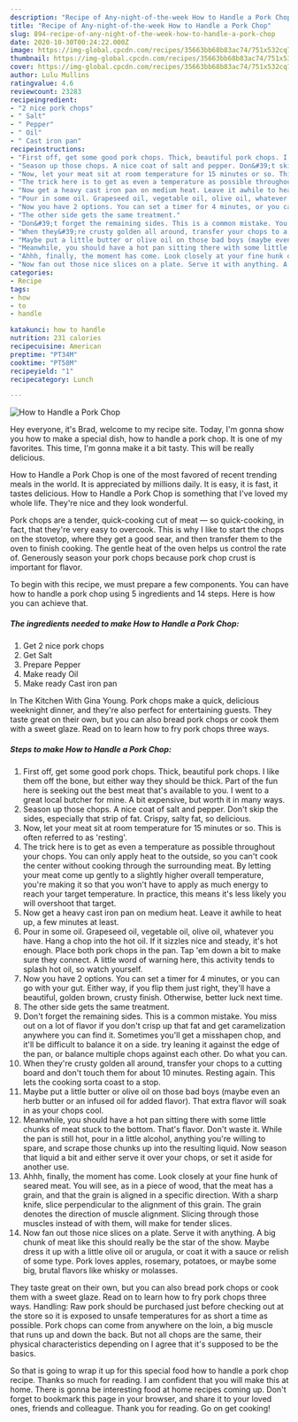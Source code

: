 ```yaml
---
description: "Recipe of Any-night-of-the-week How to Handle a Pork Chop"
title: "Recipe of Any-night-of-the-week How to Handle a Pork Chop"
slug: 894-recipe-of-any-night-of-the-week-how-to-handle-a-pork-chop
date: 2020-10-30T00:24:22.000Z
image: https://img-global.cpcdn.com/recipes/35663bb68b83ac74/751x532cq70/how-to-handle-a-pork-chop-recipe-main-photo.jpg
thumbnail: https://img-global.cpcdn.com/recipes/35663bb68b83ac74/751x532cq70/how-to-handle-a-pork-chop-recipe-main-photo.jpg
cover: https://img-global.cpcdn.com/recipes/35663bb68b83ac74/751x532cq70/how-to-handle-a-pork-chop-recipe-main-photo.jpg
author: Lulu Mullins
ratingvalue: 4.6
reviewcount: 23283
recipeingredient:
- "2 nice pork chops"
- " Salt"
- " Pepper"
- " Oil"
- " Cast iron pan"
recipeinstructions:
- "First off, get some good pork chops. Thick, beautiful pork chops. I like them off the bone, but either way they should be thick. Part of the fun here is seeking out the best meat that&#39;s available to you. I went to a great local butcher for mine. A bit expensive, but worth it in many ways."
- "Season up those chops. A nice coat of salt and pepper. Don&#39;t skip the sides, especially that strip of fat. Crispy, salty fat, so delicious."
- "Now, let your meat sit at room temperature for 15 minutes or so. This is often referred to as &#39;resting&#39;."
- "The trick here is to get as even a temperature as possible throughout your chops. You can only apply heat to the outside, so you can&#39;t cook the center without cooking through the surrounding meat. By letting your meat come up gently to a slightly higher overall temperature, you&#39;re making it so that you won&#39;t have to apply as much energy to reach your target temperature. In practice, this means it&#39;s less likely you will overshoot that target."
- "Now get a heavy cast iron pan on medium heat. Leave it awhile to heat up, a few minutes at least."
- "Pour in some oil. Grapeseed oil, vegetable oil, olive oil, whatever you have. Hang a chop into the hot oil. If it sizzles nice and steady, it&#39;s hot enough. Place both pork chops in the pan. Tap &#39;em down a bit to make sure they connect. A little word of warning here, this activity tends to splash hot oil, so watch yourself."
- "Now you have 2 options. You can set a timer for 4 minutes, or you can go with your gut. Either way, if you flip them just right, they&#39;ll have a beautiful, golden brown, crusty finish. Otherwise, better luck next time."
- "The other side gets the same treatment."
- "Don&#39;t forget the remaining sides. This is a common mistake. You miss out on a lot of flavor if you don&#39;t crisp up that fat and get caramelization anywhere you can find it. Sometimes you&#39;ll get a misshapen chop, and it&#39;ll be difficult to balance it on a side. try leaning it against the edge of the pan, or balance multiple chops against each other. Do what you can."
- "When they&#39;re crusty golden all around, transfer your chops to a cutting board and don&#39;t touch them for about 10 minutes. Resting again. This lets the cooking sorta coast to a stop."
- "Maybe put a little butter or olive oil on those bad boys (maybe even an herb butter or an infused oil for added flavor). That extra flavor will soak in as your chops cool."
- "Meanwhile, you should have a hot pan sitting there with some little chunks of meat stuck to the bottom. That&#39;s flavor. Don&#39;t waste it. While the pan is still hot, pour in a little alcohol, anything you&#39;re willing to spare, and scrape those chunks up into the resulting liquid. Now season that liquid a bit and either serve it over your chops, or set it aside for another use."
- "Ahhh, finally, the moment has come. Look closely at your fine hunk of seared meat. You will see, as in a piece of wood, that the meat has a grain, and that the grain is aligned in a specific direction. With a sharp knife, slice perpendicular to the alignment of this grain. The grain denotes the direction of muscle alignment. Slicing through those muscles instead of with them, will make for tender slices."
- "Now fan out those nice slices on a plate. Serve it with anything. A big chunk of meat like this should really be the star of the show. Maybe dress it up with a little olive oil or arugula, or coat it with a sauce or relish of some type. Pork loves apples, rosemary, potatoes, or maybe some big, brutal flavors like whisky or molasses."
categories:
- Recipe
tags:
- how
- to
- handle

katakunci: how to handle 
nutrition: 231 calories
recipecuisine: American
preptime: "PT34M"
cooktime: "PT58M"
recipeyield: "1"
recipecategory: Lunch

---
```



![How to Handle a Pork Chop](https://img-global.cpcdn.com/recipes/35663bb68b83ac74/751x532cq70/how-to-handle-a-pork-chop-recipe-main-photo.jpg)

Hey everyone, it's Brad, welcome to my recipe site. Today, I'm gonna show you how to make a special dish, how to handle a pork chop. It is one of my favorites. This time, I'm gonna make it a bit tasty. This will be really delicious.

How to Handle a Pork Chop is one of the most favored of recent trending meals in the world. It is appreciated by millions daily. It is easy, it is fast, it tastes delicious. How to Handle a Pork Chop is something that I've loved my whole life. They're nice and they look wonderful.

Pork chops are a tender, quick-cooking cut of meat — so quick-cooking, in fact, that they&#39;re very easy to overcook. This is why I like to start the chops on the stovetop, where they get a good sear, and then transfer them to the oven to finish cooking. The gentle heat of the oven helps us control the rate of. Generously season your pork chops because pork chop crust is important for flavor.


To begin with this recipe, we must prepare a few components. You can have how to handle a pork chop using 5 ingredients and 14 steps. Here is how you can achieve that.

<!--inarticleads1-->

##### The ingredients needed to make How to Handle a Pork Chop:

1. Get 2 nice pork chops
1. Get  Salt
1. Prepare  Pepper
1. Make ready  Oil
1. Make ready  Cast iron pan


In The Kitchen With Gina Young. Pork chops make a quick, delicious weeknight dinner, and they&#39;re also perfect for entertaining guests. They taste great on their own, but you can also bread pork chops or cook them with a sweet glaze. Read on to learn how to fry pork chops three ways. 

<!--inarticleads2-->

##### Steps to make How to Handle a Pork Chop:

1. First off, get some good pork chops. Thick, beautiful pork chops. I like them off the bone, but either way they should be thick. Part of the fun here is seeking out the best meat that&#39;s available to you. I went to a great local butcher for mine. A bit expensive, but worth it in many ways.
1. Season up those chops. A nice coat of salt and pepper. Don&#39;t skip the sides, especially that strip of fat. Crispy, salty fat, so delicious.
1. Now, let your meat sit at room temperature for 15 minutes or so. This is often referred to as &#39;resting&#39;.
1. The trick here is to get as even a temperature as possible throughout your chops. You can only apply heat to the outside, so you can&#39;t cook the center without cooking through the surrounding meat. By letting your meat come up gently to a slightly higher overall temperature, you&#39;re making it so that you won&#39;t have to apply as much energy to reach your target temperature. In practice, this means it&#39;s less likely you will overshoot that target.
1. Now get a heavy cast iron pan on medium heat. Leave it awhile to heat up, a few minutes at least.
1. Pour in some oil. Grapeseed oil, vegetable oil, olive oil, whatever you have. Hang a chop into the hot oil. If it sizzles nice and steady, it&#39;s hot enough. Place both pork chops in the pan. Tap &#39;em down a bit to make sure they connect. A little word of warning here, this activity tends to splash hot oil, so watch yourself.
1. Now you have 2 options. You can set a timer for 4 minutes, or you can go with your gut. Either way, if you flip them just right, they&#39;ll have a beautiful, golden brown, crusty finish. Otherwise, better luck next time.
1. The other side gets the same treatment.
1. Don&#39;t forget the remaining sides. This is a common mistake. You miss out on a lot of flavor if you don&#39;t crisp up that fat and get caramelization anywhere you can find it. Sometimes you&#39;ll get a misshapen chop, and it&#39;ll be difficult to balance it on a side. try leaning it against the edge of the pan, or balance multiple chops against each other. Do what you can.
1. When they&#39;re crusty golden all around, transfer your chops to a cutting board and don&#39;t touch them for about 10 minutes. Resting again. This lets the cooking sorta coast to a stop.
1. Maybe put a little butter or olive oil on those bad boys (maybe even an herb butter or an infused oil for added flavor). That extra flavor will soak in as your chops cool.
1. Meanwhile, you should have a hot pan sitting there with some little chunks of meat stuck to the bottom. That&#39;s flavor. Don&#39;t waste it. While the pan is still hot, pour in a little alcohol, anything you&#39;re willing to spare, and scrape those chunks up into the resulting liquid. Now season that liquid a bit and either serve it over your chops, or set it aside for another use.
1. Ahhh, finally, the moment has come. Look closely at your fine hunk of seared meat. You will see, as in a piece of wood, that the meat has a grain, and that the grain is aligned in a specific direction. With a sharp knife, slice perpendicular to the alignment of this grain. The grain denotes the direction of muscle alignment. Slicing through those muscles instead of with them, will make for tender slices.
1. Now fan out those nice slices on a plate. Serve it with anything. A big chunk of meat like this should really be the star of the show. Maybe dress it up with a little olive oil or arugula, or coat it with a sauce or relish of some type. Pork loves apples, rosemary, potatoes, or maybe some big, brutal flavors like whisky or molasses.


They taste great on their own, but you can also bread pork chops or cook them with a sweet glaze. Read on to learn how to fry pork chops three ways. Handling: Raw pork should be purchased just before checking out at the store so it is exposed to unsafe temperatures for as short a time as possible. Pork chops can come from anywhere on the loin, a big muscle that runs up and down the back. But not all chops are the same, their physical characteristics depending on I agree that it&#39;s supposed to be the basics. 

So that is going to wrap it up for this special food how to handle a pork chop recipe. Thanks so much for reading. I am confident that you will make this at home. There is gonna be interesting food at home recipes coming up. Don't forget to bookmark this page in your browser, and share it to your loved ones, friends and colleague. Thank you for reading. Go on get cooking!
